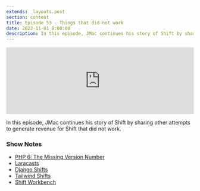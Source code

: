 ```yaml
---
extends: _layouts.post
section: content
title: Episode 53 - Things that did not work
date: 2022-11-01 8:00:00
description: In this episode, JMac continues his story of Shift by sharing other attempts to generate revenue for Shift that did not work.
---
```

<iframe src="https://share.transistor.fm/e/169604e7" width="100%" height="180" frameborder="0" scrolling="no" seamless="true" style="width:100%; height:180px;"></iframe>

In this episode, JMac continues his story of Shift by sharing other attempts to generate revenue for Shift that did not work.

### Show Notes
- [PHP 6: The Missing Version Number](https://ma.ttias.be/php6-missing-version-number)
- [Laracasts](https://laracasts.com/)
- [Django Shifts](https://laravelshift.com/shifts?category=django)
- [Tailwind Shifts](http://tailwindshift.com/)
- [Shift Workbench](https://laravelshift.com/workbench)
